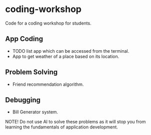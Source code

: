 # coding-workshop
Code for a coding workshop for students.

## App Coding
* TODO list app which can be accessed from the terminal.
* App to get weather of a place based on its location.

## Problem Solving
* Friend recommendation algorithm.

## Debugging
* Bill Generator system.

NOTE! Do not use AI to solve these problems as it will stop you from learning the fundamentals of application development.